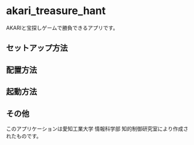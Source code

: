 
# akari_treasure_hant
AKARIと宝探しゲームで勝負できるアプリです。  

## セットアップ方法

## 配置方法

## 起動方法

## その他
このアプリケーションは愛知工業大学 情報科学部 知的制御研究室により作成されたものです。  
